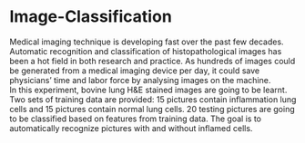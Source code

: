 # Image-Classification
Medical imaging technique is developing fast over the past few decades. Automatic recognition and classification of histopathological images has been a hot field in both research and practice. As hundreds of images could be generated from a medical imaging device per day, it could save physicians’ time and labor force by analysing images on the machine.  
	In this experiment, bovine lung H&E stained images are going to be learnt. Two sets of training data are provided: 15  pictures contain inflammation lung cells and 15 pictures contain normal lung cells. 20 testing pictures are going to be classified based on features from training data. The goal is to automatically recognize pictures with and without inflamed cells.
